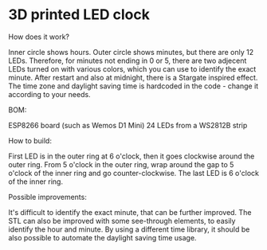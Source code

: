 # 3D printed LED clock

How does it work?

Inner circle shows hours. Outer circle shows minutes, but there are only 12 LEDs. 
Therefore, for minutes not ending in 0 or 5, there are two adjecent LEDs turned on with various colors, which you can use to identify the exact minute.
After restart and also at midnight,  there is a Stargate inspired effect.
The time zone and daylight saving time is hardcoded in the code - change it according to your needs.


BOM:

ESP8266 board (such as Wemos D1 Mini)
24 LEDs from a WS2812B strip


How to build:

First LED is in the outer ring at 6 o'clock, then it goes clockwise around the outer ring.
From 5 o'clock in the outer ring, wrap around the gap to 5 o'clock of the inner ring and go counter-clockwise. The last LED is 6 o'clock of the inner ring. 


Possible improvements:

It's difficult to identify the exact minute, that can be further improved.
The STL can also be improved with some see-through elements, to easily identify the hour and minute.
By using a different time library, it should be also possible to automate the daylight saving time usage.